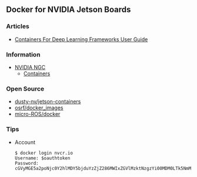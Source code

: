 ## Docker for NVIDIA Jetson Boards


### Articles
- [Containers For Deep Learning Frameworks User Guide](https://docs.nvidia.com/deeplearning/frameworks/user-guide/index.html)


### Information
- [NVIDIA NGC](ihttps://ngc.nvidia.com/catalog)
    - [Containers](https://ngc.nvidia.com/catalog/containers)


### Open Source
- [dusty-nv/jetson-containers](https://github.com/dusty-nv/jetson-containers)
- [osrf/docker_images](https://github.com/osrf/docker_images)
- [micro-ROS/docker](https://github.com/micro-ROS/docker)

### Tips
- Account
	```
	$ docker login nvcr.io
	Username: $oauthtoken
	Password: cGVyMGE5a2poNjc0Y2hlMDY5bjduYzZjZ286MWIxZGVlMzktNzgzYi00MDM0LTk5NmMtYTFhOGJlM2VjNGFj
	```


